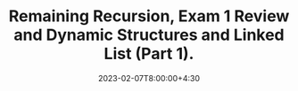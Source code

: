 ---
type: lecture
date: 2023-02-07T8:00:00+4:30
enddate: 2023-02-09T8:00:00+4:30
title: "Remaining Recursion, Exam 1 Review and Dynamic Structures and Linked List (Part 1)." 
tldr: "Course Introduction and Logistics."
thumbnail: /static_files/presentations/introduction.jpeg
links:
    - url: /static_files/presentations/week5.pdf
      name: slides
---